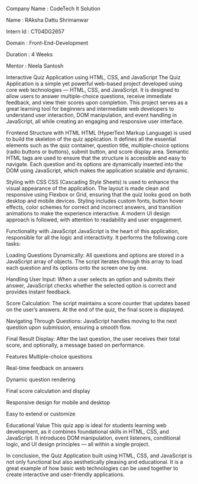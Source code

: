 Company Name : CodeTech It Solution

Name : RAksha Dattu Shrimanwar

Intern Id : CT04DG2657

Domain : Front-End-Development

Duration : 4 Weeks

Mentor : Neela Santosh

Interactive Quiz Application using HTML, CSS, and JavaScript
The Quiz Application is a simple yet powerful web-based project developed using core web technologies — HTML, CSS, and JavaScript. It is designed to allow users to answer multiple-choice questions, receive immediate feedback, and view their scores upon completion. This project serves as a great learning tool for beginners and intermediate web developers to understand user interaction, DOM manipulation, and event handling in JavaScript, all while creating an engaging and responsive user interface.

Frontend Structure with HTML
HTML (HyperText Markup Language) is used to build the skeleton of the quiz application. It defines all the essential elements such as the quiz container, question title, multiple-choice options (radio buttons or buttons), submit button, and score display area. Semantic HTML tags are used to ensure that the structure is accessible and easy to navigate. Each question and its options are dynamically inserted into the DOM using JavaScript, which makes the application scalable and dynamic.

Styling with CSS
CSS (Cascading Style Sheets) is used to enhance the visual appearance of the application. The layout is made clean and responsive using Flexbox or Grid, ensuring that the quiz looks good on both desktop and mobile devices. Styling includes custom fonts, button hover effects, color schemes for correct and incorrect answers, and transition animations to make the experience interactive. A modern UI design approach is followed, with attention to readability and user engagement.

Functionality with JavaScript
JavaScript is the heart of this application, responsible for all the logic and interactivity. It performs the following core tasks:

Loading Questions Dynamically: All questions and options are stored in a JavaScript array of objects. The script iterates through this array to load each question and its options onto the screen one by one.

Handling User Input: When a user selects an option and submits their answer, JavaScript checks whether the selected option is correct and provides instant feedback.

Score Calculation: The script maintains a score counter that updates based on the user’s answers. At the end of the quiz, the final score is displayed.

Navigating Through Questions: JavaScript handles moving to the next question upon submission, ensuring a smooth flow.

Final Result Display: After the last question, the user receives their total score, and optionally, a message based on performance.

Features
Multiple-choice questions

Real-time feedback on answers

Dynamic question rendering

Final score calculation and display

Responsive design for mobile and desktop

Easy to extend or customize

Educational Value
This quiz app is ideal for students learning web development, as it combines foundational skills in HTML, CSS, and JavaScript. It introduces DOM manipulation, event listeners, conditional logic, and UI design principles — all within a single project.

In conclusion, the Quiz Application built using HTML, CSS, and JavaScript is not only functional but also aesthetically pleasing and educational. It is a great example of how basic web technologies can be used together to create interactive and user-friendly applications.

